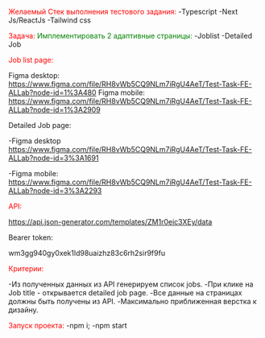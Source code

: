 <font color=red>Желаемый Стек выполнения тестового задания:</font>
-Typescript
-Next Js/ReactJs
-Tailwind css

<font color=red>Задача:</font>
<font color=green>Имплементировать 2 адаптивные страницы:</font>
-Joblist
-Detailed Job

<font color=red>Job list page:</font>

Figma desktop: https://www.figma.com/file/RH8vWb5CQ9NLm7iRgU4AeT/Test-Task-FE-ALLab?node-id=1%3A480
Figma mobile:
https://www.figma.com/file/RH8vWb5CQ9NLm7iRgU4AeT/Test-Task-FE-ALLab?node-id=1%3A2909

Detailed Job page:

-Figma desktop
https://www.figma.com/file/RH8vWb5CQ9NLm7iRgU4AeT/Test-Task-FE-ALLab?node-id=3%3A1691

-Figma mobile:
https://www.figma.com/file/RH8vWb5CQ9NLm7iRgU4AeT/Test-Task-FE-ALLab?node-id=3%3A2293

<font color=red>API:</font>

https://api.json-generator.com/templates/ZM1r0eic3XEy/data

Bearer token:

wm3gg940gy0xek1ld98uaizhz83c6rh2sir9f9fu

<font color=red>Критерии:</font>

-Из полученных данных из API генерируем список jobs.
-При клике на Job title - открывается detailed job page.
-Все данные на страницах должны быть получены из API.
-Максимально приближенная верстка к дизайну.

<font color=red>Запуск проекта:</font>
-npm i;
-npm start
